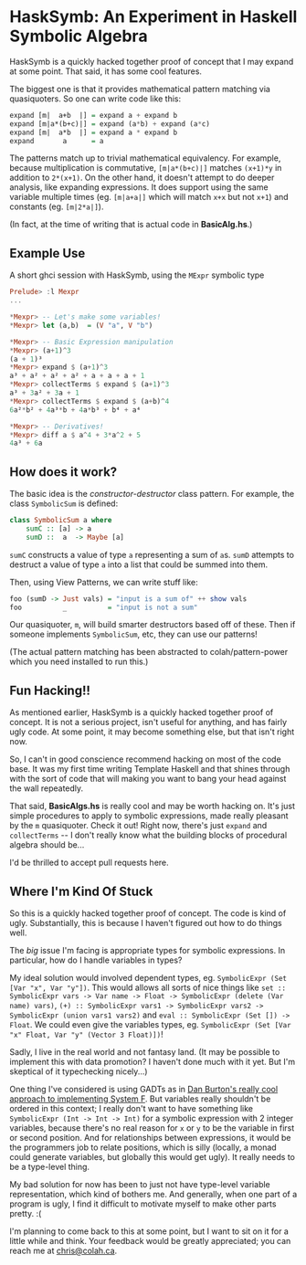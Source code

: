 HaskSymb: An Experiment in Haskell Symbolic Algebra
===================================================

HaskSymb is a quickly hacked together proof of concept that I may expand at some point. That said, it has some cool features.

The biggest one is that it provides mathematical pattern matching via quasiquoters. So one can write code like this:

```haskell
expand [m|  a+b  |] = expand a + expand b
expand [m|a*(b+c)|] = expand (a*b) + expand (a*c)
expand [m|  a*b  |] = expand a * expand b
expand       a      = a
```

The patterns match up to trivial mathematical equivalency. For example, because multiplication is commutative, `[m|a*(b+c)|]` matches `(x+1)*y` in addition to `2*(x+1)`. On the other hand, it doesn't attempt to do deeper analysis, like expanding expressions. It does support using the same variable multiple times (eg. `[m|a+a|]` which will match `x+x` but not `x+1`) and constants (eg. `[m|2*a|]`).

(In fact, at the time of writing that is actual code in **BasicAlg.hs**.)

Example Use
------------

A short ghci session with HaskSymb, using the `MExpr` symbolic type

```haskell
Prelude> :l Mexpr
...

*Mexpr> -- Let's make some variables!
*Mexpr> let (a,b)  = (V "a", V "b")

*Mexpr> -- Basic Expression manipulation
*Mexpr> (a+1)^3
(a + 1)³
*Mexpr> expand $ (a+1)^3
a³ + a² + a² + a² + a + a + a + 1
*Mexpr> collectTerms $ expand $ (a+1)^3
a³ + 3a² + 3a + 1
*Mexpr> collectTerms $ expand $ (a+b)^4
6a²*b² + 4a³*b + 4a*b³ + b⁴ + a⁴

*Mexpr> -- Derivatives!
*Mexpr> diff a $ a^4 + 3*a^2 + 5
4a³ + 6a

```

How does it work?
------------------

The basic idea is the *constructor-destructor* class pattern. For example, the class `SymbolicSum` is defined:

```haskell
class SymbolicSum a where
	sumC :: [a] -> a
	sumD ::  a  -> Maybe [a]
```

`sumC` constructs a value of type `a` representing a sum of `a`s. `sumD` attempts to destruct a value of type `a` into a list that could be summed into them.

Then, using View Patterns, we can write stuff like:

```haskell
foo (sumD -> Just vals) = "input is a sum of" ++ show vals
foo          _          = "input is not a sum"
```

Our quasiquoter, `m`, will build smarter destructors based off of these. Then if someone implements `SymbolicSum`, etc, they can use our patterns!

(The actual pattern matching has been abstracted to colah/pattern-power which you need installed to run this.)

Fun Hacking!!
--------------

As mentioned earlier, HaskSymb is a quickly hacked together proof of concept. It is not a serious project, isn't useful for anything, and has fairly ugly code. At some point, it may become something else, but that isn't right now.

So, I can't in good conscience recommend hacking on most of the code base. It was my first time writing Template Haskell and that shines through with the sort of code that will making you want to bang your head against the wall repeatedly.

That said, **BasicAlgs.hs** is really cool and may be worth hacking on. It's just simple procedures to apply to symbolic expressions, made really pleasant by the `m` quasiquoter. Check it out! Right now, there's just `expand` and `collectTerms` -- I don't really know what the building blocks of procedural algebra should be...

I'd be thrilled to accept pull requests here.

Where I'm Kind Of Stuck
------------------------

So this is a quickly hacked together proof of concept. The code is kind of ugly. Substantially, this is because I haven't figured out how to do things well.

The *big* issue I'm facing is appropriate types for symbolic expressions. In particular, how do I handle variables in types?

My ideal solution would involved dependent types, eg. `SymbolicExpr (Set [Var "x", Var "y"])`. This would allows all sorts of nice things like `set :: SymbolicExpr vars -> Var name -> Float -> SymbolicExpr (delete (Var name) vars)`, `(+) :: SymbolicExpr vars1 -> SymbolicExpr vars2 -> SymbolicExpr (union vars1 vars2)` and `eval :: SymbolicExpr (Set []) -> Float`. We could even give the variables types, eg. `SymbolicExpr (Set [Var "x" Float, Var "y" (Vector 3 Float)])`!

Sadly, I live in the real world and not fantasy land. (It may be possible to implement this with data promotion? I haven't done much with it yet. But I'm skeptical of it typechecking nicely...)

One thing I've considered is using GADTs as in [Dan Burton's really cool approach to implementing System F](https://github.com/DanBurton/Blog/blob/master/Literate%20Haskell/SystemF.lhs). But variables really shouldn't be ordered in this context; I really don't want to have something like `SymbolicExpr (Int -> Int -> Int)` for a symbolic expression with 2 integer variables, because there's no real reason for `x` or `y` to be the variable in first or second position. And for relationships between expressions, it would be the programmers job to relate positions, which is silly (locally, a monad could generate variables, but globally this would get ugly). It really needs to be a type-level thing.

My bad solution for now has been to just not have type-level variable representation, which kind of bothers me. And generally, when one part of a program is ugly, I find it difficult to motivate myself to make other parts pretty. :(

I'm planning to come back to this at some point, but I want to sit on it for a little while and think. Your feedback would be greatly appreciated; you can reach me at chris@colah.ca.


